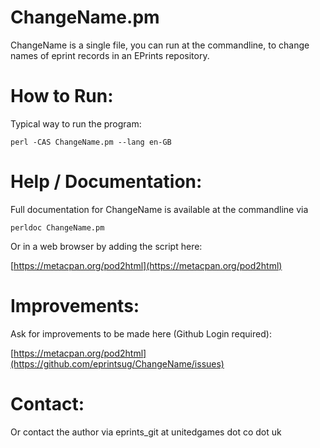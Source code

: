 # ChangeName.pm

ChangeName is a single file, you can run at the commandline, to change names of eprint records in an EPrints repository.

# How to Run:
Typical way to run the program:

```
perl -CAS ChangeName.pm --lang en-GB
```

# Help / Documentation:
Full documentation for ChangeName is available at the commandline via

```
perldoc ChangeName.pm
```

Or in a web browser by adding the script here:

[https://metacpan.org/pod2html](https://metacpan.org/pod2html)

# Improvements:
Ask for improvements to be made here (Github Login required):

[https://metacpan.org/pod2html](https://github.com/eprintsug/ChangeName/issues)

# Contact:
Or contact the author via eprints_git at unitedgames dot co dot uk